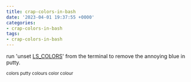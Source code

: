```yaml
---
title: crap-colors-in-bash
date: '2023-04-01 19:37:55 +0000'
categories:
- crap-colors-in-bash
tags:
- crap-colors-in-bash
---
```



run 'unset [LS_COLORS](LS_COLORS "wikilink")' from the terminal to
remove the annoying blue in putty.

<small>colors putty colours color colour</small>